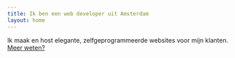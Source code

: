 ```yaml
---
title: Ik ben een web developer uit Amsterdam
layout: home
---
```


Ik maak en host elegante, zelfgeprogrammeerde websites voor mijn klanten. <a href="/over/">Meer weten?</a>